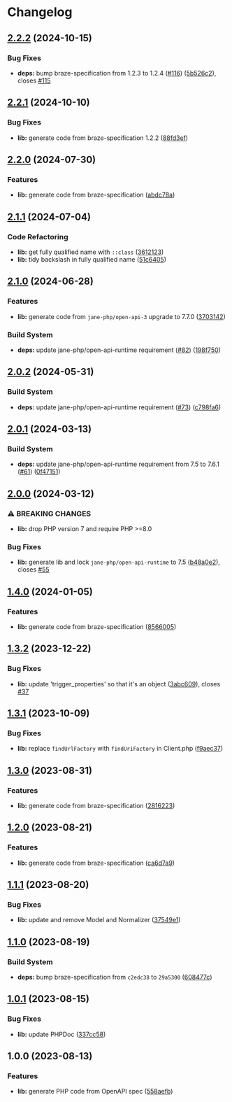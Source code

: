 # Changelog

## [2.2.2](https://github.com/braze-community/braze-php/compare/v2.2.1...v2.2.2) (2024-10-15)


### Bug Fixes

* **deps:** bump braze-specification from 1.2.3 to 1.2.4 ([#116](https://github.com/braze-community/braze-php/issues/116)) ([5b526c2](https://github.com/braze-community/braze-php/commit/5b526c26328d0dea74f573bb93952c6f61387e7f)), closes [#115](https://github.com/braze-community/braze-php/issues/115)

## [2.2.1](https://github.com/braze-community/braze-php/compare/v2.2.0...v2.2.1) (2024-10-10)


### Bug Fixes

* **lib:** generate code from braze-specification 1.2.2 ([88fd3ef](https://github.com/braze-community/braze-php/commit/88fd3ef72e3c2596404829e8b79ae30f2702bcf2))

## [2.2.0](https://github.com/braze-community/braze-php/compare/v2.1.1...v2.2.0) (2024-07-30)


### Features

* **lib:** generate code from braze-specification ([abdc78a](https://github.com/braze-community/braze-php/commit/abdc78abd9dd91a6646a3fa22ec2e88c2f75d129))

## [2.1.1](https://github.com/braze-community/braze-php/compare/v2.1.0...v2.1.1) (2024-07-04)


### Code Refactoring

* **lib:** get fully qualified name with `::class` ([3612123](https://github.com/braze-community/braze-php/commit/3612123ab1f8b83584072bd4228ba6504b20aeb7))
* **lib:** tidy backslash in fully qualified name ([51c6405](https://github.com/braze-community/braze-php/commit/51c64052592910c7ddbd6ff39bfff47c4650bfeb))

## [2.1.0](https://github.com/braze-community/braze-php/compare/v2.0.2...v2.1.0) (2024-06-28)


### Features

* **lib:** generate code from `jane-php/open-api-3` upgrade to 7.7.0 ([3703142](https://github.com/braze-community/braze-php/commit/37031428b94a88a9a4b2f6a8795b18ae65d57644))


### Build System

* **deps:** update jane-php/open-api-runtime requirement ([#82](https://github.com/braze-community/braze-php/issues/82)) ([198f750](https://github.com/braze-community/braze-php/commit/198f750b110f305e1a273dd0740c6e8cb10e16f1))

## [2.0.2](https://github.com/braze-community/braze-php/compare/v2.0.1...v2.0.2) (2024-05-31)


### Build System

* **deps:** update jane-php/open-api-runtime requirement ([#73](https://github.com/braze-community/braze-php/issues/73)) ([c798fa6](https://github.com/braze-community/braze-php/commit/c798fa6a9f45fdd03f1c6c76cdc8f97151ed1d55))

## [2.0.1](https://github.com/braze-community/braze-php/compare/v2.0.0...v2.0.1) (2024-03-13)


### Build System

* **deps:** update jane-php/open-api-runtime requirement from 7.5 to 7.6.1 ([#61](https://github.com/braze-community/braze-php/issues/61)) ([0f47151](https://github.com/braze-community/braze-php/commit/0f4715188f8d93109d36897719d54a8dbdd89c3d))

## [2.0.0](https://github.com/braze-community/braze-php/compare/v1.4.0...v2.0.0) (2024-03-12)


### ⚠ BREAKING CHANGES

* **lib:** drop PHP version 7 and require PHP >=8.0


### Bug Fixes

* **lib:** generate lib and lock `jane-php/open-api-runtime` to 7.5 ([b48a0e2](https://github.com/braze-community/braze-php/commit/b48a0e2a0070082ef2c3f8b9d48c94f80432f92d)), closes [#55](https://github.com/braze-community/braze-php/issues/55)

## [1.4.0](https://github.com/braze-community/braze-php/compare/v1.3.2...v1.4.0) (2024-01-05)


### Features

* **lib:** generate code from braze-specification ([8566005](https://github.com/braze-community/braze-php/commit/8566005bfe84e4297fb6316c4401ebc24de0014d))

## [1.3.2](https://github.com/braze-community/braze-php/compare/v1.3.1...v1.3.2) (2023-12-22)


### Bug Fixes

* **lib:** update 'trigger_properties' so that it's an object ([3abc609](https://github.com/braze-community/braze-php/commit/3abc6097ef37eba3a58bcbcda358d73109541cfb)), closes [#37](https://github.com/braze-community/braze-php/issues/37)

## [1.3.1](https://github.com/braze-community/braze-php/compare/v1.3.0...v1.3.1) (2023-10-09)


### Bug Fixes

* **lib:** replace `findUrlFactory` with `findUriFactory` in Client.php ([f9aec37](https://github.com/braze-community/braze-php/commit/f9aec37398220f0627ff3efea7f31a300e51f721))

## [1.3.0](https://github.com/braze-community/braze-php/compare/v1.2.0...v1.3.0) (2023-08-31)


### Features

* **lib:** generate code from braze-specification ([2816223](https://github.com/braze-community/braze-php/commit/281622366f5c64529a336f4870779609ac694a25))

## [1.2.0](https://github.com/braze-community/braze-php/compare/v1.1.1...v1.2.0) (2023-08-21)


### Features

* **lib:** generate code from braze-specification ([ca6d7a9](https://github.com/braze-community/braze-php/commit/ca6d7a9216541d8c16702b85b6b9f270469616cc))

## [1.1.1](https://github.com/braze-community/braze-php/compare/v1.1.0...v1.1.1) (2023-08-20)


### Bug Fixes

* **lib:** update and remove Model and Normalizer ([37549e1](https://github.com/braze-community/braze-php/commit/37549e1cd1931b21b025521f3559eb88153a644d))

## [1.1.0](https://github.com/braze-community/braze-php/compare/v1.0.1...v1.1.0) (2023-08-19)


### Build System

* **deps:** bump braze-specification from `c2edc38` to `29a5300` ([608477c](https://github.com/braze-community/braze-php/commit/608477ce58c97c133edcd27658a278ce7f3ddf68))

## [1.0.1](https://github.com/braze-community/braze-php/compare/v1.0.0...v1.0.1) (2023-08-15)


### Bug Fixes

* **lib:** update PHPDoc ([337cc58](https://github.com/braze-community/braze-php/commit/337cc5824601cbfc227a8af177413ba74346c33a))

## 1.0.0 (2023-08-13)


### Features

* **lib:** generate PHP code from OpenAPI spec ([558aefb](https://github.com/braze-community/braze-php/commit/558aefb91e58c314f5b4a6b545fc0d0b5f325461))
